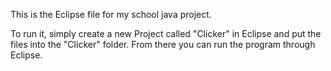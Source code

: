This is the Eclipse file for my school java project.

To run it, simply create a new Project called "Clicker" in Eclipse and put the files into the "Clicker" folder. From there you can run the program through Eclipse.
